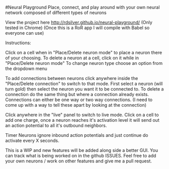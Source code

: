 #Neural Playground
Place, connect, and play around with your own neural network composed of different types of neurons

View the project here http://rdsilver.github.io/neural-playground/
(Only tested in Chrome)
(Once this is a RoR app I will compile with Babel so everyone can use)

Instructions:

Click on a cell when in "Place/Delete neuron mode" to place a neuron there of your choosing. To delete a neuron at a cell, click on it while in "Place/Delete neuron mode" To change neuron type choose an option from the dropdown menu

To add connections between neurons click anywhere inside the "Place/Delete connection" to switch to that mode. First select a neuron (will turn gold) then select the neuron you want it to be connected to. To delete a connection do the same thing but where a connection already exists. Connections can either be one way or two way connections. (I need to come up with a way to tell these apart by looking at the connection)

Click anywhere in the "live" panel to switch to live mode. Click on a cell to add one charge, once a neuron reaches it's activation level it will send out an action potential to all it's outbound neighbors.

Timer Neurons ignore inbound action potentials and just continue do activate every X seconds.

This is a WIP and new features will be added along side a better GUI. You can track what is being worked on in the github ISSUES. Feel free to add your own neurons / work on other features and give me a pull request.
